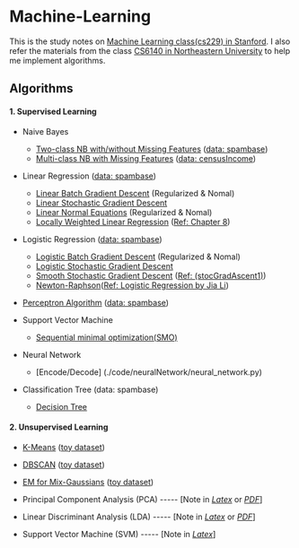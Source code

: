 # Machine-Learning

This is the study notes on [Machine Learning class(cs229) in Stanford](http://cs229.stanford.edu/). I also refer the materials from the class [CS6140 in Northeastern University](http://www.ccs.neu.edu/home/vip/teach/MLcourse/) to help me implement algorithms.

## Algorithms

#### 1. Supervised Learning
* Naive Bayes
	- [Two-class NB with/without Missing Features](./code/naiveBayes/NaiveBayes.py)	([data: spambase](http://archive.ics.uci.edu/ml/datasets/Spambase))
	- [Multi-class NB with Missing Features](./code/naiveBayes/censusNaiveBayes.py)	([data: censusIncome](https://archive.ics.uci.edu/ml/datasets/Census-Income+%28KDD%29))

* Linear Regression ([data: spambase](http://archive.ics.uci.edu/ml/datasets/Spambase))
	- [Linear Batch Gradient Descent](./code/gradDescent/LinearBatchGD.py) (Regularized & Nomal)
	- [Linear Stochastic Gradient Descent](./code/gradDescent/LinearStochasticGD.py)
	- [Linear Normal Equations](./code/normalEquations/normEquations.py) (Regularized & Nomal)
	- [Locally Weighted Linear Regression](./code/locallyWeighted/lwr.py) ([Ref: <Machine Learning in Action> Chapter 8](http://www.manning.com/pharrington/))

* Logistic Regression ([data: spambase](http://archive.ics.uci.edu/ml/datasets/Spambase))
	- [Logistic Batch Gradient Descent](./code/gradDescent/LogisticBatchGD.py) (Regularized & Nomal)
	- [Logistic Stochastic Gradient Descent](./code/gradDescent/LogisticStochasticGD.py)
    - [Smooth Stochastic Gradient Descent](./code/gradDescent/SmoothLogisticStochasticGD.py) ([Ref: <Machine Learning in Action>(stocGradAscent1)](https://github.com/pbharrin/machinelearninginaction/blob/master/Ch05/logRegres.py))
    - [Newton-Raphson](./code/newtonRaphson/newton.py)([Ref: Logistic Regression by Jia Li](http://sites.stat.psu.edu/~jiali/course/stat597e/notes2/logit.pdf))

* [Perceptron Algorithm](./code/perceptron/perceptron.py) ([data: spambase](http://archive.ics.uci.edu/ml/datasets/Spambase))

* Support Vector Machine
	- [Sequential minimal optimization(SMO)](./code/SVM/SVM.py)

* Neural Network
	- [Encode/Decode] (./code/neuralNetwork/neural_network.py)

* Classification Tree (data: spambase)
	- [Decision Tree](./code/tree/DecisionTree.py)


#### 2. Unsupervised Learning
* [K-Means](./code/kmeans/kmeans.py)	([toy dataset](./data/toy/))

* [DBSCAN](./code/dbscan/dbscan.py)	([toy dataset](./data/toy/))

* [EM for Mix-Gaussians](./code/em/mixGaussian.py)	([toy dataset](./data/toy/))

* Principal Component Analysis (PCA) ----- [Note in [*Latex*](./notes/PCA/) or [*PDF*](http://rainicy.github.io/docs/PCA.pdf)]
* Linear Discriminant Analysis (LDA) ----- [Note in [*Latex*](./notes/LDA/) or [*PDF*](http://rainicy.github.io/docs/LDA.pdf)]
* Support Vector Machine (SVM) ----- [Note in [*Latex*](./notes/SVM/)]